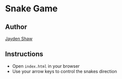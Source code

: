 # Snake Game

## Author 
[Jayden Shaw](https://www.linkedin.com/in/jayden-shaw)

## Instructions
- Open `index.html` in your browser
- Use your arrow keys to control the snakes direction